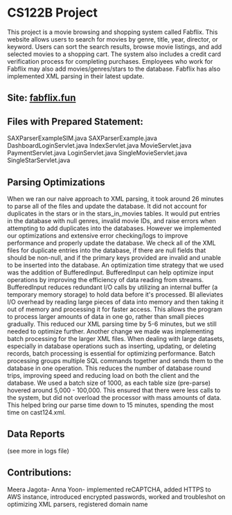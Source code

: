 # CS122B Project
This project is a movie browsing and shopping system called Fabflix. This website allows users to search for movies by genre, title, year, director, or keyword. Users can sort the search results, browse movie listings, and add selected movies to a shopping cart. The system also includes a credit card verification process for completing purchases. Employees who work for Fabflix may also add movies/genres/stars to the database. Fabflix has also implemented XML parsing in their latest update.

## Site: [fabflix.fun](https://fabflix.fun)

## Files with Prepared Statement:
SAXParserExampleSIM.java
SAXParserExample.java
DashboardLoginServlet.java
IndexServlet.java
MovieServlet.java
PaymentServlet.java
LoginServlet.java
SingleMovieServlet.java
SingleStarServlet.java

## Parsing Optimizations
When we ran our naive approach to XML parsing, it took around 26 minutes to parse all of the files and update the database. It did not account for duplicates in the stars or in the stars_in_movies tables. It would put entries in the database with null genres, invalid movie IDs, and raise errors when attempting to add duplicates into the databases. However we implemented our optimizations and extensive error checking/logs to improve performance and properly update the database. We check all of the XML files for duplicate entries into the database, if there are null fields that should be non-null, and if the primary keys provided are invalid and unable to be inserted into the database.
An optimization time strategy that we used was the addition of BufferedInput. BufferedInput can help optimize input operations by improving the efficiency of data reading from streams. BufferedInput reduces redundant I/O calls by utilizing an internal buffer (a temporary memory storage) to hold data before it's processed. BI alleviates I/O overhead by reading large pieces of data into memory and then taking it out of memory and processing it for faster access. This allows the program to process larger amounts of data in one go, rather than small pieces gradually. This reduced our XML parsing time by 5-6 minutes, but we still needed to optimize further.
Another change we made was implementing batch processing for the larger XML files. When dealing with large datasets, especially in database operations such as inserting, updating, or deleting records, batch processing is essential for optimizing performance. Batch processing groups multiple SQL commands together and sends them to the database in one operation. This reduces the number of database round trips, improving speed and reducing load on both the client and the database. We used a batch size of 1000, as each table size (pre-parse) hovered around 5,000 - 100,000. This ensured that there were less calls to the system, but did not overload the processor with mass amounts of data. This helped bring our parse time down to 15 minutes, spending the most time on cast124.xml.

## Data Reports
(see more in logs file)


## Contributions:
Meera Jagota-
Anna Yoon- implemented reCAPTCHA, added HTTPS to AWS instance, introduced encrypted passwords, worked and troubleshot on optimizing XML parsers, registered domain name
